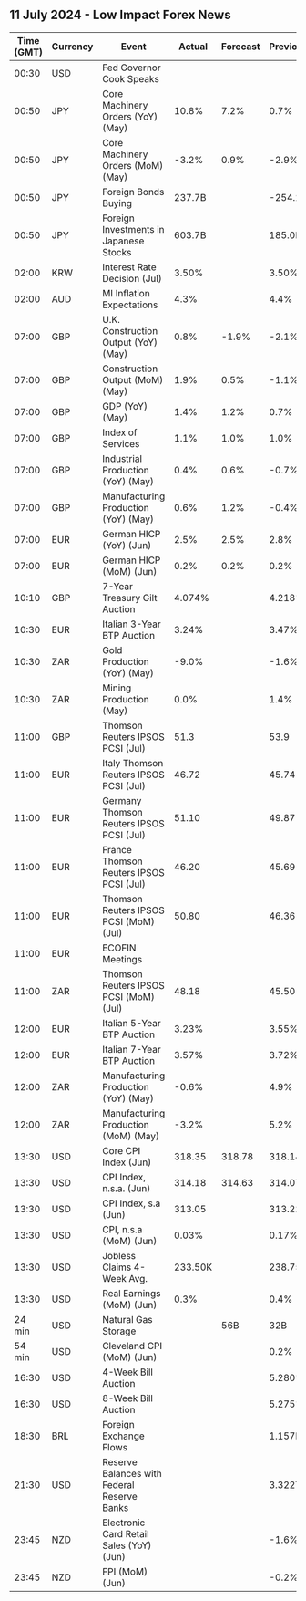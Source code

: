## 11 July 2024 - Low Impact Forex News

| Time (GMT) | Currency | Event | Actual | Forecast | Previous |
|------|----------|-------|--------|----------|----------|
| 00:30 | USD | Fed Governor Cook Speaks |  |  |  |
| 00:50 | JPY | Core Machinery Orders (YoY) (May) | 10.8% | 7.2% | 0.7% |
| 00:50 | JPY | Core Machinery Orders (MoM) (May) | -3.2% | 0.9% | -2.9% |
| 00:50 | JPY | Foreign Bonds Buying | 237.7B |  | -254.2B |
| 00:50 | JPY | Foreign Investments in Japanese Stocks | 603.7B |  | 185.0B |
| 02:00 | KRW | Interest Rate Decision (Jul) | 3.50% |  | 3.50% |
| 02:00 | AUD | MI Inflation Expectations | 4.3% |  | 4.4% |
| 07:00 | GBP | U.K. Construction Output (YoY) (May) | 0.8% | -1.9% | -2.1% |
| 07:00 | GBP | Construction Output (MoM) (May) | 1.9% | 0.5% | -1.1% |
| 07:00 | GBP | GDP (YoY) (May) | 1.4% | 1.2% | 0.7% |
| 07:00 | GBP | Index of Services | 1.1% | 1.0% | 1.0% |
| 07:00 | GBP | Industrial Production (YoY) (May) | 0.4% | 0.6% | -0.7% |
| 07:00 | GBP | Manufacturing Production (YoY) (May) | 0.6% | 1.2% | -0.4% |
| 07:00 | EUR | German HICP (YoY) (Jun) | 2.5% | 2.5% | 2.8% |
| 07:00 | EUR | German HICP (MoM) (Jun) | 0.2% | 0.2% | 0.2% |
| 10:10 | GBP | 7-Year Treasury Gilt Auction | 4.074% |  | 4.218% |
| 10:30 | EUR | Italian 3-Year BTP Auction | 3.24% |  | 3.47% |
| 10:30 | ZAR | Gold Production (YoY) (May) | -9.0% |  | -1.6% |
| 10:30 | ZAR | Mining Production (May) | 0.0% |  | 1.4% |
| 11:00 | GBP | Thomson Reuters IPSOS PCSI (Jul) | 51.3 |  | 53.9 |
| 11:00 | EUR | Italy Thomson Reuters IPSOS PCSI (Jul) | 46.72 |  | 45.74 |
| 11:00 | EUR | Germany Thomson Reuters IPSOS PCSI (Jul) | 51.10 |  | 49.87 |
| 11:00 | EUR | France Thomson Reuters IPSOS PCSI (Jul) | 46.20 |  | 45.69 |
| 11:00 | EUR | Thomson Reuters IPSOS PCSI (MoM) (Jul) | 50.80 |  | 46.36 |
| 11:00 | EUR | ECOFIN Meetings |  |  |  |
| 11:00 | ZAR | Thomson Reuters IPSOS PCSI (MoM) (Jul) | 48.18 |  | 45.50 |
| 12:00 | EUR | Italian 5-Year BTP Auction | 3.23% |  | 3.55% |
| 12:00 | EUR | Italian 7-Year BTP Auction | 3.57% |  | 3.72% |
| 12:00 | ZAR | Manufacturing Production (YoY) (May) | -0.6% |  | 4.9% |
| 12:00 | ZAR | Manufacturing Production (MoM) (May) | -3.2% |  | 5.2% |
| 13:30 | USD | Core CPI Index (Jun) | 318.35 | 318.78 | 318.14 |
| 13:30 | USD | CPI Index, n.s.a. (Jun) | 314.18 | 314.63 | 314.07 |
| 13:30 | USD | CPI Index, s.a (Jun) | 313.05 |  | 313.22 |
| 13:30 | USD | CPI, n.s.a (MoM) (Jun) | 0.03% |  | 0.17% |
| 13:30 | USD | Jobless Claims 4-Week Avg. | 233.50K |  | 238.75K |
| 13:30 | USD | Real Earnings (MoM) (Jun) | 0.3% |  | 0.4% |
| 24 min | USD | Natural Gas Storage |  | 56B | 32B |
| 54 min | USD | Cleveland CPI (MoM) (Jun) |  |  | 0.2% |
| 16:30 | USD | 4-Week Bill Auction |  |  | 5.280% |
| 16:30 | USD | 8-Week Bill Auction |  |  | 5.275% |
| 18:30 | BRL | Foreign Exchange Flows |  |  | 1.157B |
| 21:30 | USD | Reserve Balances with Federal Reserve Banks |  |  | 3.322T |
| 23:45 | NZD | Electronic Card Retail Sales (YoY) (Jun) |  |  | -1.6% |
| 23:45 | NZD | FPI (MoM) (Jun) |  |  | -0.2% |
